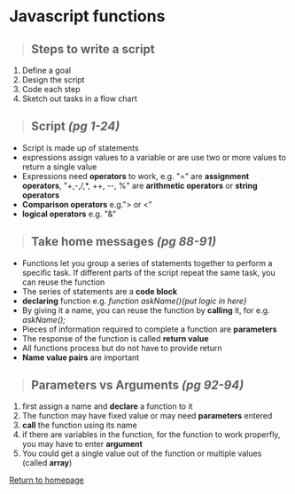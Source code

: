 # Javascript functions
>## Steps to write a script
1. Define a goal
1. Design the script
1. Code each step
1. Sketch out tasks in a flow chart

>## Script *(pg 1-24)*
- Script is made up of statements
- expressions assign values to a variable or are use two or more values to return a single value
- Expressions need **operators** to work, e.g. "=" are **assignment operators**, "+,-,/,*, ++, --, %" are **arithmetic operators** or **string operators**
- **Comparison operators** e.g."> or <"
- **logical operators** e.g. "&"

>## Take home messages *(pg 88-91)*
- Functions let you group a series of statements together to perform a specific task. If different parts of the script repeat the same task, you can reuse the function
- The series of statements are a **code block**
- **declaring** function e.g. *function askName(){put logic in here}*
- By giving it a name, you can reuse the function by **calling** it, for e.g. *askName();*
- Pieces of information required to complete a function are **parameters**
- The response of the function is called **return value**
- All functions process but do not have to provide return
- **Name value pairs** are important

>## Parameters vs Arguments *(pg 92-94)*
1. first assign a name and **declare** a function to it
1. The function may have fixed value or may need **parameters** entered
1. **call** the function using its name
1. if there are variables in the function, for the function to work properfly, you may have to enter **argument**
1. You could get a single value out of the function or multiple values (called **array**)

[Return to homepage](README.md)


